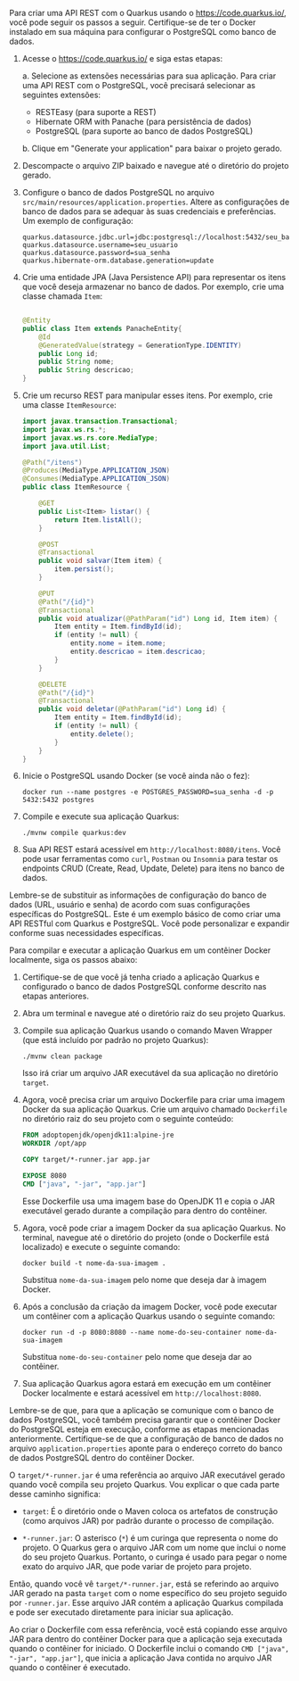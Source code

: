 Para criar uma API REST com o Quarkus usando o https://code.quarkus.io/, você pode seguir os passos a seguir. Certifique-se de ter o Docker instalado em sua máquina para configurar o PostgreSQL como banco de dados.

1. Acesse o https://code.quarkus.io/ e siga estas etapas:

   a. Selecione as extensões necessárias para sua aplicação. Para criar uma API REST com o PostgreSQL, você precisará selecionar as seguintes extensões:
   
      - RESTEasy (para suporte a REST)
      - Hibernate ORM with Panache (para persistência de dados)
      - PostgreSQL (para suporte ao banco de dados PostgreSQL)

   b. Clique em "Generate your application" para baixar o projeto gerado.

2. Descompacte o arquivo ZIP baixado e navegue até o diretório do projeto gerado.

3. Configure o banco de dados PostgreSQL no arquivo `src/main/resources/application.properties`. Altere as configurações de banco de dados para se adequar às suas credenciais e preferências. Um exemplo de configuração:

   ```
   quarkus.datasource.jdbc.url=jdbc:postgresql://localhost:5432/seu_banco_de_dados
   quarkus.datasource.username=seu_usuario
   quarkus.datasource.password=sua_senha
   quarkus.hibernate-orm.database.generation=update
   ```

4. Crie uma entidade JPA (Java Persistence API) para representar os itens que você deseja armazenar no banco de dados. Por exemplo, crie uma classe chamada `Item`:

   ```java

   @Entity
   public class Item extends PanacheEntity{
       @Id
       @GeneratedValue(strategy = GenerationType.IDENTITY)
       public Long id;
       public String nome;
       public String descricao;
   }
   ```

5. Crie um recurso REST para manipular esses itens. Por exemplo, crie uma classe `ItemResource`:

   ```java
   import javax.transaction.Transactional;
   import javax.ws.rs.*;
   import javax.ws.rs.core.MediaType;
   import java.util.List;

   @Path("/itens")
   @Produces(MediaType.APPLICATION_JSON)
   @Consumes(MediaType.APPLICATION_JSON)
   public class ItemResource {

       @GET
       public List<Item> listar() {
           return Item.listAll();
       }

       @POST
       @Transactional
       public void salvar(Item item) {
           item.persist();
       }

       @PUT
       @Path("/{id}")
       @Transactional
       public void atualizar(@PathParam("id") Long id, Item item) {
           Item entity = Item.findById(id);
           if (entity != null) {
               entity.nome = item.nome;
               entity.descricao = item.descricao;
           }
       }

       @DELETE
       @Path("/{id}")
       @Transactional
       public void deletar(@PathParam("id") Long id) {
           Item entity = Item.findById(id);
           if (entity != null) {
               entity.delete();
           }
       }
   }
   ```

6. Inicie o PostgreSQL usando Docker (se você ainda não o fez):

   ```
   docker run --name postgres -e POSTGRES_PASSWORD=sua_senha -d -p 5432:5432 postgres
   ```

7. Compile e execute sua aplicação Quarkus:

   ```
   ./mvnw compile quarkus:dev
   ```

8. Sua API REST estará acessível em `http://localhost:8080/itens`. Você pode usar ferramentas como `curl`, `Postman` ou `Insomnia` para testar os endpoints CRUD (Create, Read, Update, Delete) para itens no banco de dados.

Lembre-se de substituir as informações de configuração do banco de dados (URL, usuário e senha) de acordo com suas configurações específicas do PostgreSQL. Este é um exemplo básico de como criar uma API RESTful com Quarkus e PostgreSQL. Você pode personalizar e expandir conforme suas necessidades específicas.

Para compilar e executar a aplicação Quarkus em um contêiner Docker localmente, siga os passos abaixo:

1. Certifique-se de que você já tenha criado a aplicação Quarkus e configurado o banco de dados PostgreSQL conforme descrito nas etapas anteriores.

2. Abra um terminal e navegue até o diretório raiz do seu projeto Quarkus.

3. Compile sua aplicação Quarkus usando o comando Maven Wrapper (que está incluído por padrão no projeto Quarkus):

   ```
   ./mvnw clean package
   ```

   Isso irá criar um arquivo JAR executável da sua aplicação no diretório `target`.

4. Agora, você precisa criar um arquivo Dockerfile para criar uma imagem Docker da sua aplicação Quarkus. Crie um arquivo chamado `Dockerfile` no diretório raiz do seu projeto com o seguinte conteúdo:

   ```Dockerfile
   FROM adoptopenjdk/openjdk11:alpine-jre
   WORKDIR /opt/app

   COPY target/*-runner.jar app.jar

   EXPOSE 8080
   CMD ["java", "-jar", "app.jar"]
   ```

   Esse Dockerfile usa uma imagem base do OpenJDK 11 e copia o JAR executável gerado durante a compilação para dentro do contêiner.

5. Agora, você pode criar a imagem Docker da sua aplicação Quarkus. No terminal, navegue até o diretório do projeto (onde o Dockerfile está localizado) e execute o seguinte comando:

   ```
   docker build -t nome-da-sua-imagem .
   ```

   Substitua `nome-da-sua-imagem` pelo nome que deseja dar à imagem Docker.

6. Após a conclusão da criação da imagem Docker, você pode executar um contêiner com a aplicação Quarkus usando o seguinte comando:

   ```
   docker run -d -p 8080:8080 --name nome-do-seu-container nome-da-sua-imagem
   ```

   Substitua `nome-do-seu-container` pelo nome que deseja dar ao contêiner.

7. Sua aplicação Quarkus agora estará em execução em um contêiner Docker localmente e estará acessível em `http://localhost:8080`.

Lembre-se de que, para que a aplicação se comunique com o banco de dados PostgreSQL, você também precisa garantir que o contêiner Docker do PostgreSQL esteja em execução, conforme as etapas mencionadas anteriormente. Certifique-se de que a configuração de banco de dados no arquivo `application.properties` aponte para o endereço correto do banco de dados PostgreSQL dentro do contêiner Docker.

O `target/*-runner.jar` é uma referência ao arquivo JAR executável gerado quando você compila seu projeto Quarkus. Vou explicar o que cada parte desse caminho significa:

- `target`: É o diretório onde o Maven coloca os artefatos de construção (como arquivos JAR) por padrão durante o processo de compilação.

- `*-runner.jar`: O asterisco (`*`) é um curinga que representa o nome do projeto. O Quarkus gera o arquivo JAR com um nome que inclui o nome do seu projeto Quarkus. Portanto, o curinga é usado para pegar o nome exato do arquivo JAR, que pode variar de projeto para projeto.

Então, quando você vê `target/*-runner.jar`, está se referindo ao arquivo JAR gerado na pasta `target` com o nome específico do seu projeto seguido por `-runner.jar`. Esse arquivo JAR contém a aplicação Quarkus compilada e pode ser executado diretamente para iniciar sua aplicação.

Ao criar o Dockerfile com essa referência, você está copiando esse arquivo JAR para dentro do contêiner Docker para que a aplicação seja executada quando o contêiner for iniciado. O Dockerfile inclui o comando `CMD ["java", "-jar", "app.jar"]`, que inicia a aplicação Java contida no arquivo JAR quando o contêiner é executado.
